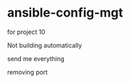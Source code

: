 # ansible-config-mgt

for project 10

Not building automatically

send me everything

removing port
